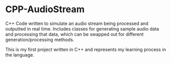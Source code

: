 # CPP-AudioStream

C++ Code written to simulate an audio stream being processed and outputted in real time.
Includes classes for generating sample audio data and processing that data, which can be swapped out for different generation/processing methods.

This is my first project written in C++ and represents my learning process in the language.
